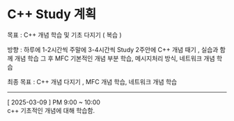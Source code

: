 # C++ Study 계획

목표 : C++ 개념 학습 및 기초 다지기 ( 복습 )

방향 : 하루에 1-2시간씩 주말에 3-4시간씩 Study 2주안에 C++ 개념 때기 , 실습과 함께 개념 학습
그 후 MFC 기본적인 개념 부분 학습, 메시지처리 방식, 네트워크 개념 학습

최종 목표 : C++ 개념 다지기 , MFC 개념 학습, 네트워크 개념 학습

------------------------

[ 2025-03-09 ] PM 9:00 ~ 10:00<br>
c++ 기초적인 개념에 대해 학습함.
